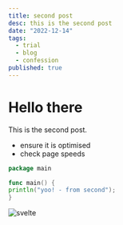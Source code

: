 ```yaml
---
title: second post
desc: this is the second post
date: "2022-12-14"
tags:
  - trial
  - blog
  - confession
published: true
---
```


# Hello there

This is the second post.

- ensure it is optimised
- check page speeds

```go
package main

func main() {
println("yoo! - from second");
}

```

![svelte](favicon.png)
